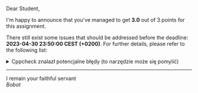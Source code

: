 Dear Student,

I'm happy to announce that you've managed to get **3.0** out of 3 points for this assignment.

There still exist some issues that should be addressed before the deadline: **2023-04-30 23:50:00 CEST (+0200)**. For further details, please refer to the following list:

<details><summary>Cppcheck znalazł potencjalne błędy (to narzędzie może się pomylić)</summary>/tmp/tmpcjddozbo/student/zaj6ShapeDrawing/rectangle.cpp:12:0: warning: The function 'x' is never used. [unusedFunction]<br>&nbsp;&nbsp;&nbsp;&nbsp;int Rectangle::x() const {<br>^<br>/tmp/tmpcjddozbo/student/zaj6ShapeDrawing/rectangle.cpp:16:0: warning: The function 'y' is never used. [unusedFunction]<br>&nbsp;&nbsp;&nbsp;&nbsp;int Rectangle::y() const {<br>^<br>/tmp/tmpcjddozbo/student/zaj6ShapeDrawing/rectangle.cpp:20:0: warning: The function 'xTo' is never used. [unusedFunction]<br>&nbsp;&nbsp;&nbsp;&nbsp;int Rectangle::xTo() const {<br>^<br>/tmp/tmpcjddozbo/student/zaj6ShapeDrawing/rectangle.cpp:23:0: warning: The function 'yTo' is never used. [unusedFunction]<br>&nbsp;&nbsp;&nbsp;&nbsp;int Rectangle::yTo() const {<br>^<br></details>

-----------
I remain your faithful servant\
_Bobot_